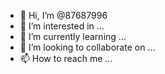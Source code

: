 - 👋 Hi, I’m @87687996
- 👀 I’m interested in ...
- 🌱 I’m currently learning ...
- 💞️ I’m looking to collaborate on ...
- 📫 How to reach me ...

<!---
87687996/87687996 is a ✨ special ✨ repository because its `README.md` (this file) appears on your GitHub profile.
You can click the Preview link to take a look at your changes.
-i am not rich i am poor 
